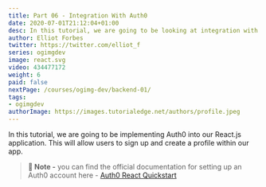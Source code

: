 ```yaml
---
title: Part 06 - Integration With Auth0
date: 2020-07-01T21:12:04+01:00
desc: In this tutorial, we are going to be looking at integration with Auth0 and adding the ability for users to sign up to our App.
author: Elliot Forbes
twitter: https://twitter.com/elliot_f
series: ogimgdev
image: react.svg
video: 434477172
weight: 6
paid: false
nextPage: /courses/ogimg-dev/backend-01/
tags:
- ogimgdev
authorImage: https://images.tutorialedge.net/authors/profile.jpeg
---
```


In this tutorial, we are going to be implementing Auth0 into our React.js application. This will allow users to sign up and create a profile within our app.

> **🧙 Note -** you can find the official documentation for setting up an Auth0 account here - [Auth0 React Quickstart](https://auth0.com/docs/quickstart/spa/react/01-login)
